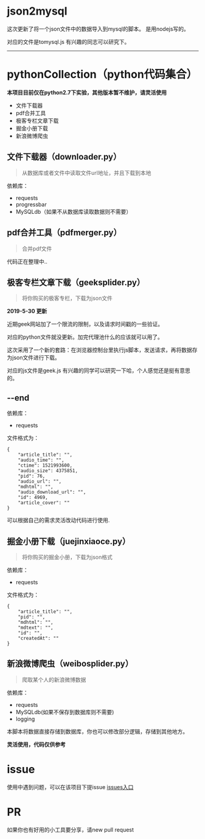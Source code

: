 


# json2mysql

这次更新了将一个json文件中的数据导入到mysql的脚本。 是用nodejs写的。

对应的文件是tomysql.js 有兴趣的同志可以研究下。


---

# pythonCollection（python代码集合）

**本项目目前仅在python2.7下实验，其他版本暂不维护，请灵活使用**

- 文件下载器
- pdf合并工具
- 极客专栏文章下载
- 掘金小册下载
- 新浪微博爬虫

## 文件下载器（downloader.py）

>从数据库或者文件中读取文件url地址，并且下载到本地

依赖库：

- requests
- progressbar
- MySQLdb（如果不从数据库读取数据则不需要）


## pdf合并工具（pdfmerger.py）

>合并pdf文件

代码正在整理中..

## 极客专栏文章下载（geeksplider.py）

>将你购买的极客专栏，下载为json文件

**2019-5-30 更新**

近期geek网站加了一个限流的限制，以及请求时间戳的一些验证。

对应的python文件就没更新。加完代理池什么的应该就可以用了。

这次采用了一个新的套路：在浏览器控制台里执行js脚本，发送请求，再将数据存为json文件进行下载。

对应的js文件是geek.js  有兴趣的同学可以研究一下哈，个人感觉还是挺有意思的。

--end
---

依赖库：

- requests

文件格式为：
```
{
    "article_title": "", 
    "audio_time": "", 
    "ctime": 1521993600, 
    "audio_size": 4375851, 
    "pid": 76, 
    "audio_url": "", 
    "mdhtml": "", 
    "audio_download_url": "", 
    "id": 4969, 
    "article_cover": ""
}
``` 

可以根据自己的需求灵活改动代码进行使用.

## 掘金小册下载（juejinxiaoce.py）

>将你购买的掘金小册，下载为json格式

依赖库：

- requests

文件格式为：

```
{
    "article_title": "", 
    "pid": "", 
    "mdhtml": "", 
    "mdtext": "", 
    "id": "", 
    "createdAt": ""
}
```

## 新浪微博爬虫（weibosplider.py）

>爬取某个人的新浪微博数据

依赖库：

- requests
- MySQLdb(如果不保存到数据库则不需要)
- logging

本脚本将数据直接存储到数据库，你也可以修改部分逻辑，存储到其他地方。

**灵活使用，代码仅供参考**

# issue

使用中遇到问题，可以在该项目下提issue [issues入口](https://github.com/maixiaojie/pythonCollection/issues)


# PR

如果你也有好用的小工具要分享，请new pull request


